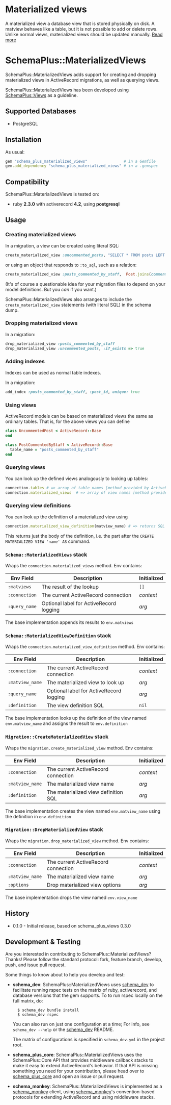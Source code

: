 # Materialized views

A materialized view a database view that is stored physically on disk. A matview behaves like a table, but it is not possible to add or delete rows. Unlike normal views, materialized views should be updated manually. [Read more](http://www.postgresql.org/docs/current/static/rules-materializedviews.html)

# SchemaPlus::MaterializedViews

SchemaPlus::MaterializedViews adds support for creating and dropping materialized views in ActiveRecord migrations, as well as querying views.

SchemaPlus::MaterializedViews has been developed using [SchemaPlus::Views](https://github.com/SchemaPlus/schema_plus_views) as a guideline.

## Supported Databases
- PostgreSQL

## Installation

<!-- SCHEMA_DEV: TEMPLATE INSTALLATION - begin -->
<!-- These lines are auto-inserted from a schema_dev template -->
As usual:

```ruby
gem "schema_plus_materialized_views"                # in a Gemfile
gem.add_dependency "schema_plus_materialized_views" # in a .gemspec
```

<!-- SCHEMA_DEV: TEMPLATE INSTALLATION - end -->

## Compatibility

SchemaPlus::MaterializedViews is tested on:

<!-- SCHEMA_DEV: MATRIX - begin -->
<!-- These lines are auto-generated by schema_dev based on schema_dev.yml -->
* ruby **2.3.0** with activerecord **4.2**, using **postgresql**

<!-- SCHEMA_DEV: MATRIX - end -->

## Usage

### Creating materialized views

In a migration, a view can be created using literal SQL:

```ruby
create_materialized_view :uncommented_posts, "SELECT * FROM posts LEFT OUTER JOIN comments ON comments.post_id = posts.id WHERE comments.id IS NULL"
```

or using an object that responds to `:to_sql`, such as a relation:

```ruby
create_materialized_view :posts_commented_by_staff,  Post.joins(comment: user).where(users: {role: 'staff'}).uniq
```

(It's of course a questionable idea for your migration files to depend on your model definitions.  But you *can* if you want.)

SchemaPlus::MaterializedViews also arranges to include the `create_materialized_view` statements (with literal SQL) in the schema dump.

### Dropping materialized views

In a migration:

```ruby
drop_materialized_view :posts_commented_by_staff
drop_materialized_view :uncommented_posts, :if_exists => true
```
### Adding indexes

Indexes can be used as normal table indexes.

In a migration:

```ruby
add_index :posts_commented_by_staff, :post_id, unique: true
```

### Using views

ActiveRecord models can be based on materialized views the same as ordinary tables.  That is, for the above views you can define

```ruby
class UncommentedPost < ActiveRecord::Base
end

class PostCommentedByStaff < ActiveRecord::Base
  table_name = "posts_commented_by_staff"
end
```

### Querying views

You can look up the defined views analogously to looking up tables:

```ruby
connection.tables # => array of table names [method provided by ActiveRecord]
connection.materialized_views  # => array of view names [method provided by SchemaPlus::Views]
```

### Querying view definitions

You can look up the definition of a materialized view using

```ruby
connection.materialized_view_definition(matview_name) # => returns SQL string
```

This returns just the body of the definition, i.e. the part after the `CREATE MATERIALIZED VIEW 'name' AS` command.


### `Schema::MaterializedViews` stack

Wraps the `connection.materialized_views` method.  Env contains:

Env Field    | Description | Initialized
--- | --- | ---
`:matviews`     | The result of the lookup | `[]`
`:connection` | The current ActiveRecord connection | *context*
`:query_name` | Optional label for ActiveRecord logging | *arg*

The base implementation appends its results to `env.matviews`

### `Schema::MaterializedViewDefinition` stack

Wraps the `connection.materialized_view_definition` method.  Env contains:

Env Field    | Description | Initialized
--- | --- | ---
`:connection` | The current ActiveRecord connection | *context*
`:matview_name`  | The materialized view to look up | *arg*
`:query_name` | Optional label for ActiveRecord logging | *arg*
`:definition` | The view definition SQL | `nil`

The base implementation looks up the definition of the view named
`env.matview_name` and assigns the result to `env.definition`

### `Migration::CreateMaterializedView` stack

Wraps the `migration.create_materialized_view` method.  Env contains:

Env Field    | Description | Initialized
--- | --- | ---
`:connection` | The current ActiveRecord connection | *context*
`:matview_name`  | The materialized view name | *arg*
`:definition` | The materialized view definition SQL | *arg*

The base implementation creates the view named `env.matview_name` using the
definition in `env.definition`

### `Migration::DropMaterializedView` stack

Wraps the `migration.drop_materialized_view` method.  Env contains:

Env Field    | Description | Initialized
--- | --- | ---
`:connection` | The current ActiveRecord connection | *context*
`:matview_name`  | The materialized view name | *arg*
`:options` | Drop materialized view options | *arg*

The base implementation drops the view named `env.view_name`


## History

* 0.1.0 - Initial release, based on schema_plus_views 0.3.0

## Development & Testing

Are you interested in contributing to SchemaPlus::MaterializedViews?  Thanks!  Please follow the standard protocol: fork, feature branch, develop, push, and issue pull request.

Some things to know about to help you develop and test:

<!-- SCHEMA_DEV: TEMPLATE USES SCHEMA_DEV - begin -->
<!-- These lines are auto-inserted from a schema_dev template -->
* **schema_dev**:  SchemaPlus::MaterializedViews uses [schema_dev](https://github.com/SchemaPlus/schema_dev) to
  facilitate running rspec tests on the matrix of ruby, activerecord, and database
  versions that the gem supports.
  To to run rspec locally on the full matrix, do:

        $ schema_dev bundle install
        $ schema_dev rspec

  You can also run on just one configuration at a time;  For info, see `schema_dev --help` or the [schema_dev](https://github.com/SchemaPlus/schema_dev) README.

  The matrix of configurations is specified in `schema_dev.yml` in
  the project root.


<!-- SCHEMA_DEV: TEMPLATE USES SCHEMA_DEV - end -->

<!-- SCHEMA_DEV: TEMPLATE USES SCHEMA_PLUS_CORE - begin -->
<!-- These lines are auto-inserted from a schema_dev template -->
* **schema_plus_core**: SchemaPlus::MaterializedViews uses the SchemaPlus::Core API that
  provides middleware callback stacks to make it easy to extend
  ActiveRecord's behavior.  If that API is missing something you need for
  your contribution, please head over to
  [schema_plus_core](https://github.com/SchemaPlus/schema_plus_core) and open
  an issue or pull request.

<!-- SCHEMA_DEV: TEMPLATE USES SCHEMA_PLUS_CORE - end -->

<!-- SCHEMA_DEV: TEMPLATE USES SCHEMA_MONKEY - begin -->
<!-- These lines are auto-inserted from a schema_dev template -->
* **schema_monkey**: SchemaPlus::MaterializedViews is implemented as a
  [schema_monkey](https://github.com/SchemaPlus/schema_monkey) client,
  using [schema_monkey](https://github.com/SchemaPlus/schema_monkey)'s
  convention-based protocols for extending ActiveRecord and using middleware stacks.

<!-- SCHEMA_DEV: TEMPLATE USES SCHEMA_MONKEY - end -->
